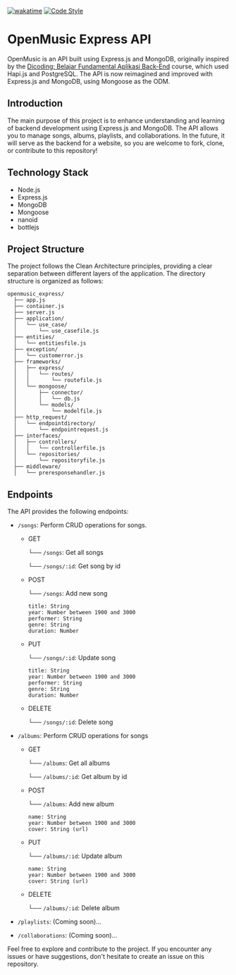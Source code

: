 [![wakatime](https://wakatime.com/badge/user/9a942286-3953-4f34-bbf8-1c86b9179919/project/60d9e877-a071-4633-98e2-fbbc90b33c7e.svg)](https://wakatime.com/badge/user/9a942286-3953-4f34-bbf8-1c86b9179919/project/60d9e877-a071-4633-98e2-fbbc90b33c7e)
[![Code Style](https://badgen.net/badge/code%20style/airbnb/ff5a5f?icon=airbnb)](https://github.com/airbnb/javascript)
# OpenMusic Express API

OpenMusic is an API built using Express.js and MongoDB, originally inspired by the [Dicoding: Belajar Fundamental Aplikasi Back-End](https://www.dicoding.com/academies/271) course, which used Hapi.js and PostgreSQL. The API is now reimagined and improved with Express.js and MongoDB, using Mongoose as the ODM.

## Introduction

The main purpose of this project is to enhance understanding and learning of backend development using Express.js and MongoDB. The API allows you to manage songs, albums, playlists, and collaborations. In the future, it will serve as the backend for a website, so you are welcome to fork, clone, or contribute to this repository!

## Technology Stack

- Node.js
- Express.js
- MongoDB
- Mongoose
- nanoid
- bottlejs

## Project Structure

The project follows the Clean Architecture principles, providing a clear separation between different layers of the application. The directory structure is organized as follows:

```
openmusic_express/
  ├── app.js
  ├── container.js
  ├── server.js
  ├── application/
  │   └── use_case/
  │       └── use_casefile.js
  ├── entities/
  │   └── entitiesfile.js
  ├── exception/
  │   └── customerror.js
  ├── frameworks/
  │   ├── express/
  │   │   └── routes/
  │   │       └── routefile.js
  │   └── mongoose/
  │       ├── connector/
  │       │   └── db.js
  │       └── models/
  │           └── modelfile.js
  ├── http_request/
  │   └── endpointdirectory/
  │       └── endpointrequest.js
  ├── interfaces/
  │   ├── controllers/
  │   │   └── controllerfile.js
  │   └── repositories/
  │       └── repositoryfile.js
  ├── middleware/
  │   └── preresponsehandler.js

```

## Endpoints

The API provides the following endpoints:

- `/songs`: Perform CRUD operations for songs.
  - GET
    
    └── `/songs`: Get all songs
    
    └── `/songs/:id`: Get song by id
    
  - POST
    
    └── `/songs`: Add new song
    ```
    title: String
    year: Number between 1900 and 3000
    performer: String
    genre: String
    duration: Number
    ```
  - PUT
    
    └── `/songs/:id`: Update song
    ```
    title: String
    year: Number between 1900 and 3000
    performer: String
    genre: String
    duration: Number
    ```
  - DELETE
    
    └── `/songs/:id`: Delete song

- `/albums`: Perform CRUD operations for songs
  - GET
    
    └── `/albums`: Get all albums
    
    └── `/albums/:id`: Get album by id
    
  - POST
    
    └── `/albums`: Add new album
    ```
    name: String
    year: Number between 1900 and 3000
    cover: String (url)
    ```
  - PUT
    
    └── `/albums/:id`: Update album
    ```
    name: String
    year: Number between 1900 and 3000
    cover: String (url)
    ```
  - DELETE
    
    └── `/albums/:id`: Delete album
    
- `/playlists`: (Coming soon)...
- `/collaborations`: (Coming soon)...

Feel free to explore and contribute to the project. If you encounter any issues or have suggestions, don't hesitate to create an issue on this repository.
